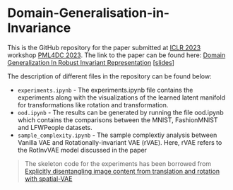 # Domain-Generalisation-in-Invariance
This is the GitHub repository for the paper submitted at [ICLR 2023](https://iclr.cc/) workshop [PML4DC 2023](https://pml4dc.github.io/iclr2023/). The link to the paper can be found here: [Domain Generalization In Robust Invariant Representation](https://arxiv.org/abs/2304.03431) [[slides](https://drive.google.com/file/d/1HHr7lCHJwNCrxb3oGIwMP0V-8r5pgALj/view)]

The description of different files in the repository can be found below:
* ```experiments.ipynb``` - The experiments.ipynb file contains the experiments along with the visualizations of the learned latent manifold for transformations like rotation and transformation.
* ```ood.ipynb``` - The results can be generated by running the file ood.ipynb which contains the comparisons between the MNIST, FashionMNIST and LFWPeople datasets.
* ```sample_complexity.ipynb``` - The sample complextiy analysis between Vanilla VAE and Rotationally-invariant VAE (rVAE). Here, rVAE refers to the RotInvVAE model discussed in the paper
> The skeleton code for the experiments has been borrowed from [Explicitly disentangling image content from translation and rotation with spatial-VAE](https://proceedings.neurips.cc/paper/2019/hash/5a38a1eb24d99699159da10e71c45577-Abstract.html)
